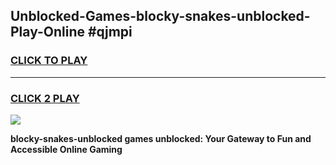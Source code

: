 
## Unblocked-Games-blocky-snakes-unblocked-Play-Online #qjmpi
<h3>
<a href="https://news.freeplayer.one?title=blocky-snakes-unblocked&ref=3">CLICK TO PLAY</a></h3>
<hr>

<h3>
<a href="https://news.freeplayer.one?title=blocky-snakes-unblocked&ref=3">CLICK 2 PLAY</a>
  
</h3>

<a href="https://news.freeplayer.one?title=blocky-snakes-unblocked&ref=3"><img src="https://clearcache.store/games.png"></a>


**blocky-snakes-unblocked games unblocked: Your Gateway to Fun and Accessible Online Gaming**
